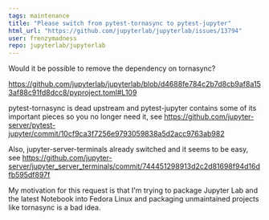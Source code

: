 ```yaml
---
tags: maintenance
title: "Please switch from pytest-tornasync to pytest-jupyter"
html_url: "https://github.com/jupyterlab/jupyterlab/issues/13794"
user: frenzymadness
repo: jupyterlab/jupyterlab
---
```


Would it be possible to remove the dependency on tornasync?

https://github.com/jupyterlab/jupyterlab/blob/d4688fe784c2b7d8cb9af8a153af88c91fd8dcc8/pyproject.toml#L109

pytest-tornasync is dead upstream and pytest-jupyter contains some of its important pieces so you no longer need it, see https://github.com/jupyter-server/pytest-jupyter/commit/10cf9ca3f7256e9793059838a5d2acc9763ab982

Also, jupyter-server-terminals already switched and it seems to be easy, see https://github.com/jupyter-server/jupyter_server_terminals/commit/744451298913d2c2d81698f94d16dfb595df897f 

My motivation for this request is that I'm trying to package Jupyter Lab and the latest Notebook into Fedora Linux and packaging unmaintained projects like tornasync is a bad idea.